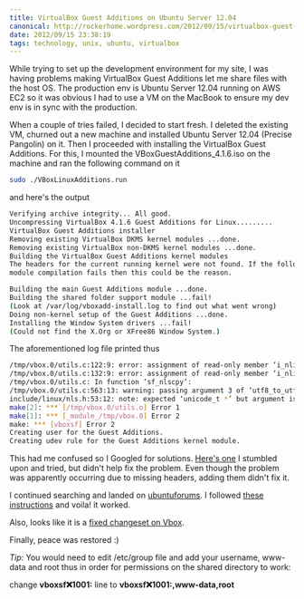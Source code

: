 ```yaml
---
title: VirtualBox Guest Additions on Ubuntu Server 12.04
canonical: http://rockerhome.wordpress.com/2012/09/15/virtualbox-guest-additions-on-ubuntu-server-12-04/
date: 2012/09/15 23:38:19
tags: technology, unix, ubuntu, virtualbox
---
```

While trying to set up the development environment for my site, I was having problems making VirtualBox Guest Additions let me share files with the host OS. The production env is Ubuntu Server 12.04 running on AWS EC2 so it was obvious I had to use a VM on the MacBook to ensure my dev env is in sync with the production.<span class="more" />

When a couple of tries failed, I decided to start fresh. I deleted the existing VM, churned out a new machine and installed Ubuntu Server 12.04 (Precise Pangolin) on it. Then I proceeded with installing the VirtualBox Guest Additions. For this, I mounted the VBoxGuestAdditions_4.1.6.iso on the machine and ran the following command on it

```bash
sudo ./VBoxLinuxAdditions.run
```
and here's the output

```bash
Verifying archive integrity... All good.
Uncompressing VirtualBox 4.1.6 Guest Additions for Linux.........
VirtualBox Guest Additions installer
Removing existing VirtualBox DKMS kernel modules ...done.
Removing existing VirtualBox non-DKMS kernel modules ...done.
Building the VirtualBox Guest Additions kernel modules
The headers for the current running kernel were not found. If the following
module compilation fails then this could be the reason.

Building the main Guest Additions module ...done.
Building the shared folder support module ...fail!
(Look at /var/log/vboxadd-install.log to find out what went wrong)
Doing non-kernel setup of the Guest Additions ...done.
Installing the Window System drivers ...fail!
(Could not find the X.Org or XFree86 Window System.)
```

The aforementioned log file printed thus

```bash
/tmp/vbox.0/utils.c:122:9: error: assignment of read-only member ‘i_nlink’
/tmp/vbox.0/utils.c:132:9: error: assignment of read-only member ‘i_nlink’
/tmp/vbox.0/utils.c: In function ‘sf_nlscpy’:
/tmp/vbox.0/utils.c:563:13: warning: passing argument 3 of ‘utf8_to_utf32’ from incompatible pointer type [enabled by default]
include/linux/nls.h:53:12: note: expected ‘unicode_t *’ but argument is of type ‘wchar_t *’
make[2]: *** [/tmp/vbox.0/utils.o] Error 1
make[1]: *** [_module_/tmp/vbox.0] Error 2
make: *** [vboxsf] Error 2
Creating user for the Guest Additions.
Creating udev rule for the Guest Additions kernel module.
```

This had me confused so I Googled for solutions. [Here's one](http://en.ig.ma/notebook/2012/virtualbox-guest-additions-on-ubuntu-server) I stumbled upon and tried, but didn't help fix the problem. Even though the problem was apparently occurring due to missing headers, adding them didn't fix it.

I continued searching and landed on [ubuntuforums](http://ubuntuforums.org/showthread.php?t=1888470). I followed [these instructions](http://ubuntuforums.org/showpost.php?p=11517689&postcount=6) and voila! it worked.

Also, looks like it is a [fixed changeset on Vbox](https://www.virtualbox.org/changeset/39224/vbox).

Finally, peace was restored :)

_Tip:_ You would need to edit /etc/group file and add your username, www-data and root thus in order for permissions on the shared directory to work: 

change **vboxsf:x:1001:** line to **vboxsf:x:1001:<your-user-name>,www-data,root**